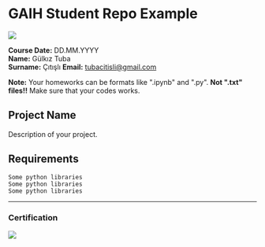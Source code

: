 # GAIH Student Repo Example
![](img/newlogo.png)

**Course Date:** DD.MM.YYYY  
**Name:** Gülkız Tuba  
**Surname:** Çıtışlı 
**Email:** tubacitisli@gmail.com  

**Note:** Your homeworks can be formats like ".ipynb" and ".py". **Not ".txt" files!!** Make sure that your codes works.  

## Project Name
Description of your project.

## Requirements
```
Some python libraries
Some python libraries
Some python libraries
```
---

### Certification
![](img/TopLearnerCertificate.png)

